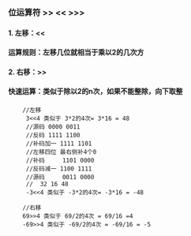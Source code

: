 ### 位运算符 >> << >>>
#### 1. 左移：<<
#### 运算规则：左移几位就相当于乘以2的几次方
#### 2. 右移：>>
#### 快速运算：类似于除以2的n次，如果不能整除，向下取整
```
    //左移
     3<<4 类似于 3*2的4次= 3*16 = 48
     //源码 0000 0011
     //反码 1111 1100
     //补码加一 1111 1101
     //左移四位 最右侧补4个0
     //补码     1101 0000
     //反码减一 1100 1111
     //源码     0011 0000
     //  32 16 48
     -3<<4 类似于 -3*2的4次= -3*16 = -48
     
    //右移
    69>>4 类似于 69/2的4次 = 69/16 =4
    -69>>4 类似于 -69/2的4次 = -69/16 = -5
```